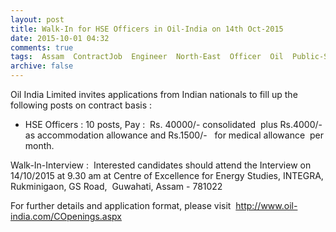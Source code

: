 ```yaml
---
layout: post
title: Walk-In for HSE Officers in Oil-India on 14th Oct-2015   
date: 2015-10-01 04:32
comments: true
tags:  Assam  ContractJob  Engineer  North-East  Officer  Oil  Public-Sector  Walk-In 
archive: false
---
```

Oil India Limited invites applications from Indian nationals to fill up the following posts on contract basis :  


- HSE Officers : 10 posts, Pay :  Rs. 40000/- consolidated  plus Rs.4000/- as accommodation allowance and Rs.1500/-   for medical allowance  per month.


Walk-In-Interview :  Interested candidates should attend the Interview on 14/10/2015 at 9.30 am at Centre of Excellence for Energy Studies, INTEGRA, Rukminigaon, GS Road,  Guwahati, Assam - 781022  


For further details and application format, please visit  <http://www.oil-india.com/COpenings.aspx> 
